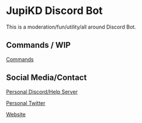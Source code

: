 # JupiKD Discord Bot

This is a moderation/fun/utility/all around Discord Bot.

## Commands / WIP
[Commands](https://jups.xyz/JupiKD_Discord_Python/commands)

## Social Media/Contact
[Personal Discord/Help Server](https://discord.gg/JnB6xtg)

[Personal Twitter](https://twitter.com/JupsTV)

[Website](https://jups.xyz/)